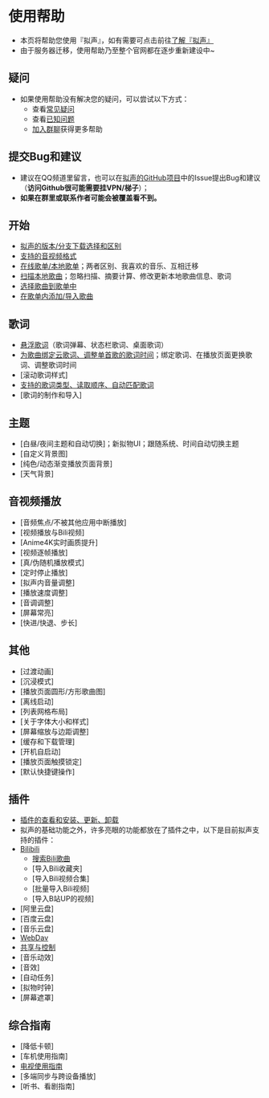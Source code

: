 # 使用帮助
- 本页将帮助您使用『拟声』，如有需要可点击前往[了解『拟声』](/info/)
- 由于服务器迁移，使用帮助乃至整个官网都在逐步重新建设中~

## 疑问
- 如果使用帮助没有解决您的疑问，可以尝试以下方式：
  - 查看[常见疑问](issue)
  - 查看[已知问题](question)
  - [加入群聊](/about/qqgroup)获得更多帮助

## 提交Bug和建议
- 建议在QQ频道里留言，也可以在[拟声的GitHub项目](https://github.com/coolight7/MimicryMusic/issues)中的Issue提出Bug和建议（**访问Github很可能需要挂VPN/梯子**）；
- **如果在群里或联系作者可能会被覆盖看不到。**

## 开始
- [拟声的版本/分支下载选择和区别](list/selectBranch)
- [支持的音视频格式](list/supportFormat)
- [在线歌单/本地歌单](list/songSheet/)；两者区别、我喜欢的音乐、互相迁移
- [扫描本地歌曲](list/scanLocalSong/)；忽略扫描、摘要计算、修改更新本地歌曲信息、歌词
- [选择歌曲到歌单中](list/addSongsForPlaylist/)
- [在歌单内添加/导入歌曲](list/addSongsByPlaylist/)

## 歌词
- [悬浮歌词](list/overlayLyric/)（歌词弹幕、状态栏歌词、桌面歌词）
- [为歌曲绑定云歌词、调整单首歌的歌词时间](list/bindLyric/)；绑定歌词、在播放页面更换歌词、调整歌词时间
- [滚动歌词样式]
- [支持的歌词类型、读取顺序、自动匹配歌词](list/lyricFormat/)
- [歌词的制作和导入]

## 主题
- [白昼/夜间主题和自动切换]；新拟物UI；跟随系统、时间自动切换主题
- [自定义背景图]
- [纯色/动态渐变播放页面背景]
- [天气背景]

## 音视频播放
- [音频焦点/不被其他应用中断播放]
- [视频播放与Bili视频]
- [Anime4K实时画质提升]
- [视频逐帧播放]
- [真/伪随机播放模式]
- [定时停止播放]
- [拟声内音量调整]
- [播放速度调整]
- [音调调整]
- [屏幕常亮]
- [快进/快退、步长]

## 其他
- [过渡动画]
- [沉浸模式]
- [播放页面圆形/方形歌曲图]
- [离线启动]
- [列表网格布局]
- [关于字体大小和样式]
- [屏幕缩放与边距调整]
- [缓存和下载管理]
- [开机自启动]
- [播放页面触摸锁定]
- [默认快捷键操作]

## 插件
- [插件的查看和安装、更新、卸载](/help/plugins/)
- 拟声的基础功能之外，许多亮眼的功能都放在了插件之中，以下是目前拟声支持的插件：
- [Bilibili](/help/plugins/bilibili/)
  - [搜索Bili歌曲](/help/plugins/bilibili/search/)
  - [导入Bili收藏夹]
  - [导入Bili视频合集]
  - [批量导入Bili视频]
  - [导入B站UP的视频]
- [阿里云盘]
- [百度云盘]
- [音乐云盘]
- [WebDav](/help/plugins/webdav/)
- [共享与控制](/help/plugins/share/)
- [音乐动效]
- [音效]
- [自动任务]
- [拟物时钟]
- [屏幕遮罩]

## 综合指南
- [降低卡顿]
- [车机使用指南]
- [电视使用指南](/help/platform/tv/)
- [多端同步与跨设备播放]
- [听书、看剧指南]
